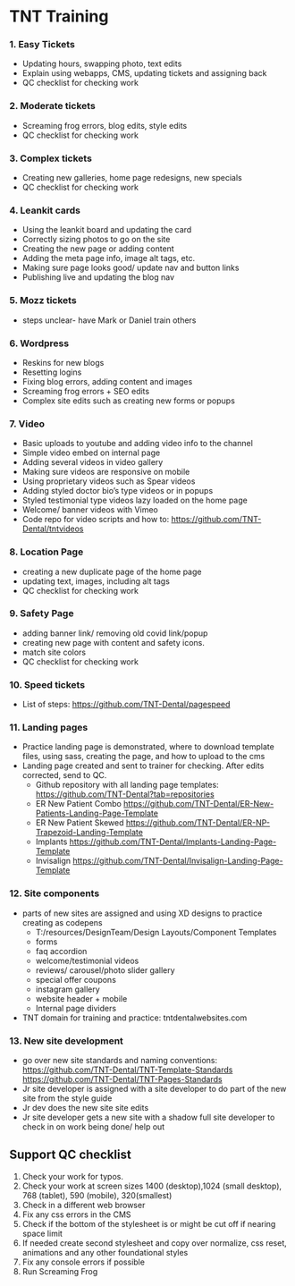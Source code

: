 # TNT Training
 
###	1. Easy Tickets
- Updating hours, swapping photo, text edits
- Explain using webapps, CMS, updating tickets and assigning back
- QC checklist for checking work

###	2. Moderate tickets
- Screaming frog errors, blog edits, style edits
- QC checklist for checking work

###	3. Complex tickets
- Creating new galleries, home page redesigns, new specials
- QC checklist for checking work

###	4. Leankit cards
- Using the leankit board and updating the card
- Correctly sizing photos to go on the site
- Creating the new page or adding content
- Adding the meta page info, image alt tags, etc.
- Making sure page looks good/ update nav and button links
- Publishing live and updating the blog nav

###	5. Mozz tickets
- steps unclear- have Mark or Daniel train others
               
###	6. Wordpress
- Reskins for new blogs
- Resetting logins
- Fixing blog errors, adding content and images
- Screaming frog errors + SEO edits
- Complex site edits such as creating new forms or popups

###	7. Video
- Basic uploads to youtube and adding video info to the channel
- Simple video embed on internal page
- Adding several videos in video gallery
- Making sure videos are responsive on mobile
- Using proprietary videos such as Spear videos
- Adding styled doctor bio’s type videos or in popups
- Styled testimonial type videos lazy loaded on the home page
- Welcome/ banner videos with Vimeo
- Code repo for video scripts and how to:  https://github.com/TNT-Dental/tntvideos

###	8. Location Page
- creating a new duplicate page of the home page
- updating text, images, including alt tags
- QC checklist for checking work

###	9. Safety Page
- adding banner link/ removing old covid link/popup
- creating new page with content and safety icons. 
- match site colors
- QC checklist for checking work

###	10. Speed tickets
- List of steps: https://github.com/TNT-Dental/pagespeed

###	11. Landing pages
- Practice landing page is demonstrated, where to download template files, using sass, creating the page, and how to upload to the cms
- Landing page created and sent to trainer for checking. After edits corrected, send to QC.
    - Github repository with all landing page templates: https://github.com/TNT-Dental?tab=repositories
    - ER New Patient Combo
        https://github.com/TNT-Dental/ER-New-Patients-Landing-Page-Template
    - ER New Patient Skewed
        https://github.com/TNT-Dental/ER-NP-Trapezoid-Landing-Template
    - Implants
        https://github.com/TNT-Dental/Implants-Landing-Page-Template
    - Invisalign
        https://github.com/TNT-Dental/Invisalign-Landing-Page-Template

###	12. Site components
- parts of new sites are assigned and using XD designs to practice creating as codepens
	- T:/resources/DesignTeam/Design Layouts/Component Templates
    - forms
    - faq accordion
    - welcome/testimonial videos
    - reviews/ carousel/photo slider gallery
    - special offer coupons
    - instagram gallery
    - website header + mobile
    - Internal page dividers
- TNT  domain for training and practice: tntdentalwebsites.com
	
###	13. New site development
- go over new site standards and naming conventions:
    https://github.com/TNT-Dental/TNT-Template-Standards
    https://github.com/TNT-Dental/TNT-Pages-Standards
- Jr site developer is assigned with a site developer to do part of the new site from the style guide
- Jr dev does the new site site edits
- Jr site developer gets a new site with a shadow full site developer to check in on work being done/ help out

## Support QC checklist
 
1.  Check your work for typos.
2.  Check your work at screen sizes 1400 (desktop),1024 (small desktop), 768 (tablet), 590 (mobile), 320(smallest) 
3. Check in a different web browser
3. Fix any css errors in the CMS
4. Check if the bottom of the stylesheet is or might be cut off if nearing space limit
5. If needed create second stylesheet and copy over normalize, css reset, animations and any other foundational styles
6. Fix any console errors if possible
7. Run Screaming Frog
 